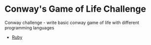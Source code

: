 # Conway's Game of Life Challenge

Conway challenge - write basic conway game of life with different programming languages

- [Ruby](/ruby/README.md)

